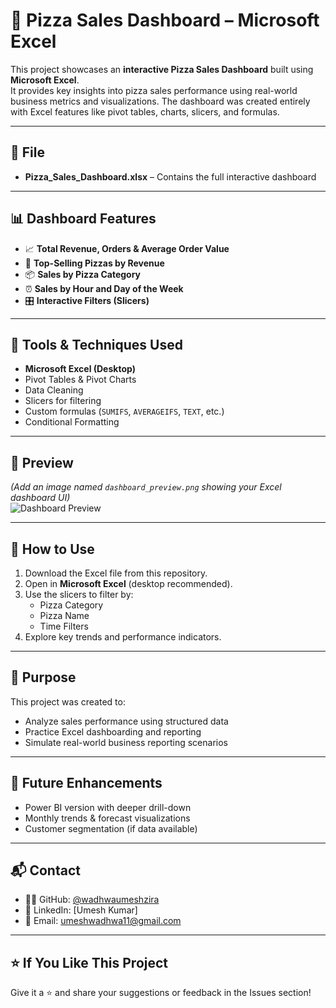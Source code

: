 # 🍕 Pizza Sales Dashboard – Microsoft Excel

This project showcases an **interactive Pizza Sales Dashboard** built using **Microsoft Excel**.  
It provides key insights into pizza sales performance using real-world business metrics and visualizations. The dashboard was created entirely with Excel features like pivot tables, charts, slicers, and formulas.

---

## 📂 File

- **Pizza_Sales_Dashboard.xlsx** – Contains the full interactive dashboard

---

## 📊 Dashboard Features

- 📈 **Total Revenue, Orders & Average Order Value**
- 🥇 **Top-Selling Pizzas by Revenue**
- 📦 **Sales by Pizza Category**
- ⏰ **Sales by Hour and Day of the Week**
- 🎛️ **Interactive Filters (Slicers)**

---

## 🧰 Tools & Techniques Used

- **Microsoft Excel (Desktop)**
- Pivot Tables & Pivot Charts
- Data Cleaning
- Slicers for filtering
- Custom formulas (`SUMIFS`, `AVERAGEIFS`, `TEXT`, etc.)
- Conditional Formatting

---

## 📸 Preview

*(Add an image named `dashboard_preview.png` showing your Excel dashboard UI)*  
![Dashboard Preview](![image](https://github.com/user-attachments/assets/1b922318-915a-4daa-9861-d70bc56a26da)
)

---

## 📌 How to Use

1. Download the Excel file from this repository.
2. Open in **Microsoft Excel** (desktop recommended).
3. Use the slicers to filter by:
   - Pizza Category
   - Pizza Name
   - Time Filters
4. Explore key trends and performance indicators.

---

## 🎯 Purpose

This project was created to:

- Analyze sales performance using structured data
- Practice Excel dashboarding and reporting
- Simulate real-world business reporting scenarios

---

## 🚀 Future Enhancements

- Power BI version with deeper drill-down
- Monthly trends & forecast visualizations
- Customer segmentation (if data available)

---

## 📬 Contact

- 👨‍💻 GitHub: [@wadhwaumeshzira](https://github.com/wadhwaumeshzira)
- 🔗 LinkedIn: [Umesh Kumar]
- 📧 Email: umeshwadhwa11@gmail.com

---

## ⭐ If You Like This Project

Give it a ⭐ and share your suggestions or feedback in the Issues section!

